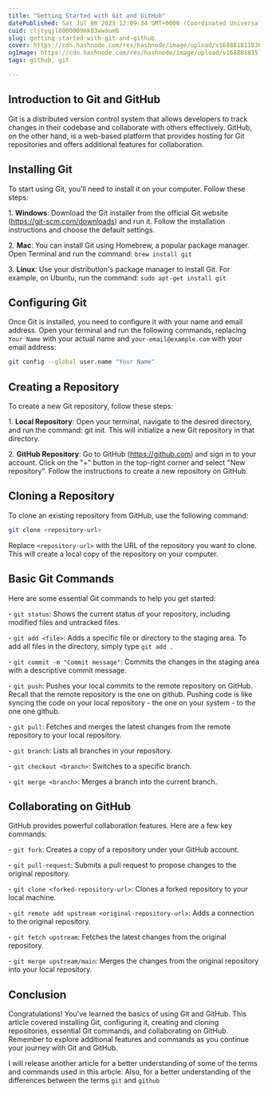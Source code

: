 ```yaml
---
title: "Getting Started with Git and GitHub"
datePublished: Sat Jul 08 2023 12:09:34 GMT+0000 (Coordinated Universal Time)
cuid: cljtyqjl8000009mk83wwaum6
slug: getting-started-with-git-and-github
cover: https://cdn.hashnode.com/res/hashnode/image/upload/v1688818118380/e85461f3-bff4-44f1-b3bd-5df9dc5194f6.png
ogImage: https://cdn.hashnode.com/res/hashnode/image/upload/v1688818157826/2e49b374-0709-4053-ace7-afcd098d382b.png
tags: github, git

---
```


## Introduction to Git and GitHub

Git is a distributed version control system that allows developers to track changes in their codebase and collaborate with others effectively. GitHub, on the other hand, is a web-based platform that provides hosting for Git repositories and offers additional features for collaboration.

## Installing Git

To start using Git, you'll need to install it on your computer. Follow these steps:

1\. **Windows**: Download the Git installer from the official Git website (https://git-scm.com/downloads) and run it. Follow the installation instructions and choose the default settings.

2\. **Mac**: You can install Git using Homebrew, a popular package manager. Open Terminal and run the command: `brew install git`

3\. **Linux**: Use your distribution's package manager to install Git. For example, on Ubuntu, run the command: `sudo apt-get install git`

## Configuring Git

Once Git is installed, you need to configure it with your name and email address. Open your terminal and run the following commands, replacing `Your Name` with your actual name and `your-email@example.com` with your email address:

```bash
git config --global user.name "Your Name"
```

## Creating a Repository

To create a new Git repository, follow these steps:

1\. **Local Repository**: Open your terminal, navigate to the desired directory, and run the command: git init. This will initialize a new Git repository in that directory.

2\. **GitHub Repository**: Go to GitHub (https://github.com) and sign in to your account. Click on the "+" button in the top-right corner and select "New repository". Follow the instructions to create a new repository on GitHub.

## Cloning a Repository

To clone an existing repository from GitHub, use the following command:

```bash
git clone <repository-url>
```

Replace `<repository-url>` with the URL of the repository you want to clone. This will create a local copy of the repository on your computer.

## Basic Git Commands

Here are some essential Git commands to help you get started:

\- `git status`: Shows the current status of your repository, including modified files and untracked files.

\- `git add <file>`: Adds a specific file or directory to the staging area. To add all files in the directory, simply type `git add .`

\- `git commit -m "Commit message"`: Commits the changes in the staging area with a descriptive commit message.

\- `git push`: Pushes your local commits to the remote repository on GitHub. Recall that the remote repository is the one on github. Pushing code is like syncing the code on your local repository - the one on your system - to the one one github.

\- `git pull`: Fetches and merges the latest changes from the remote repository to your local repository.

\- `git branch`: Lists all branches in your repository.

\- `git checkout <branch>`: Switches to a specific branch.

\- `git merge <branch>`: Merges a branch into the current branch.

## Collaborating on GitHub

GitHub provides powerful collaboration features. Here are a few key commands:

\- `git fork`: Creates a copy of a repository under your GitHub account.

\- `git pull-request`: Submits a pull request to propose changes to the original repository.

\- `git clone <forked-repository-url>`: Clones a forked repository to your local machine.

\- `git remote add upstream <original-repository-url>`: Adds a connection to the original repository.

\- `git fetch upstream`: Fetches the latest changes from the original repository.

\- `git merge upstream/main`: Merges the changes from the original repository into your local repository.

## Conclusion

Congratulations! You've learned the basics of using Git and GitHub. This article covered installing Git, configuring it, creating and cloning repositories, essential Git commands, and collaborating on GitHub. Remember to explore additional features and commands as you continue your journey with Git and GitHub.

I will release another article for a better understanding of some of the terms and commands used in this article. Also, for a better understanding of the differences between the terms `git` and `github`